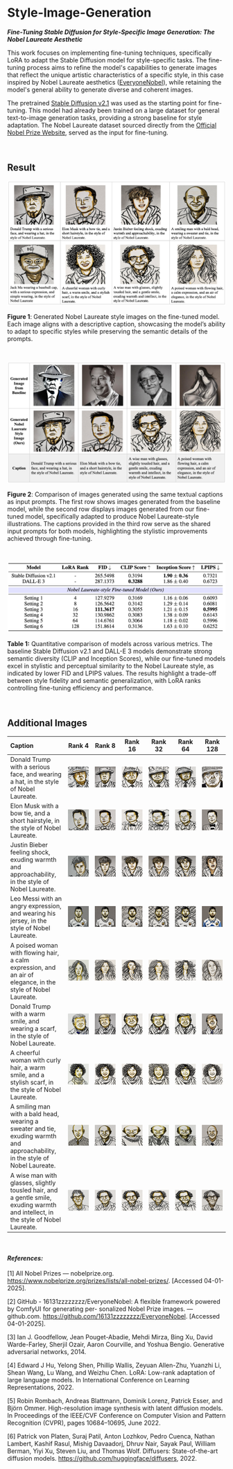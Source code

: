 # Style-Image-Generation

***Fine-Tuning Stable Diffusion for Style-Specific Image Generation: The Nobel Laureate Aesthetic***

This work focuses on implementing fine-tuning techniques, specifically LoRA to adapt the Stable Diffusion model for style-specific tasks. The fine-tuning process aims to refine the model's capabilities to generate images that reflect the unique artistic characteristics of a specific style, in this case inspired by Nobel Laureate aesthetics ([EveryoneNobel](https://github.com/16131zzzzzzzz/EveryoneNobel/tree/main)), while retaining the model's general ability to generate diverse and coherent images.

The pretrained [Stable Diffusion v2.1](https://huggingface.co/stabilityai/stable-diffusion-2-1) was used as the starting point for fine-tuning. This model had already been trained on a large dataset for general text-to-image generation tasks, providing a strong baseline for style adaptation. The Nobel Laureate dataset sourced directly from the [Official Nobel Prize Website](https://www.nobelprize.org/prizes/lists/all-nobel-prizes/), served as the input for fine-tuning.

<br>

## Result

![](figure/inference_image.png)

**Figure 1**: Generated Nobel Laureate style images on the fine-tuned model. Each image aligns with a descriptive caption, showcasing the model’s ability to adapt to specific styles while preserving the semantic details of the prompts.

<br>

![](figure/comparison_image.png)

**Figure 2**: Comparison of images generated using the same textual captions as input prompts. The first row shows images generated from the baseline model, while the second row displays images generated from our fine-tuned model, specifically adapted to produce Nobel Laureate-style illustrations. The captions provided in the third row serve as the shared input prompts for both models, highlighting the stylistic improvements achieved through fine-tuning.

<br>

![](figure/table2.png)

**Table 1:** Quantitative comparison of models across various metrics. The baseline Stable Diffusion v2.1 and DALL-E 3 models demonstrate strong semantic diversity (CLIP and Inception Scores), while our fine-tuned models excel in stylistic and perceptual similarity to the Nobel Laureate style, as indicated by lower FID and LPIPS values. The results highlight a trade-off between style fidelity and semantic generalization, with LoRA ranks controlling fine-tuning efficiency and performance.

<br>

## Additional Images

| Caption                                                      |                            Rank 4                            |                            Rank 8                            |                           Rank 16                            |                           Rank 32                            |                           Rank 64                            | Rank 128                                                     |
| :----------------------------------------------------------- | :----------------------------------------------------------: | :----------------------------------------------------------: | :----------------------------------------------------------: | :----------------------------------------------------------: | :----------------------------------------------------------: | ------------------------------------------------------------ |
| Donald Trump with a serious face, and wearing a hat, in the style of Nobel Laureate. | ![](figure/figure/nobel_4_inference/donald_trump_with_a_serious_face/nobel_1.png) | ![](figure/figure/nobel_8_inference/donald_trump_with_a_serious_face/nobel_1.png) | ![](figure/figure/nobel_16_inference/donald_trump_with_a_serious_face/nobel_1.png) | ![](figure/figure/nobel_32_inference/donald_trump_with_a_serious_face/nobel_1.png) | ![](figure/figure/nobel_64_inference/donald_trump_with_a_serious_face/nobel_1.png) | ![](figure/figure/nobel_128_inference/donald_trump_with_a_serious_face/nobel_1.png) |
| Elon Musk with a bow tie, and a short hairstyle, in the style of Nobel Laureate. | ![](figure/figure/nobel_4_inference/elon_musk_with_a_bow_tie/nobel_1.png) | ![](figure/figure/nobel_8_inference/elon_musk_with_a_bow_tie/nobel_1.png) | ![](figure/figure/nobel_16_inference/elon_musk_with_a_bow_tie/nobel_1.png) | ![](figure/figure/nobel_32_inference/elon_musk_with_a_bow_tie/nobel_1.png) | ![](figure/figure/nobel_64_inference/elon_musk_with_a_bow_tie/nobel_1.png) | ![](figure/figure/nobel_128_inference/elon_musk_with_a_bow_tie/nobel_1.png) |
| Justin Bieber feeling shock, exuding warmth and approachability, in the style of Nobel Laureate. | ![](figure/figure/nobel_4_inference/justin_bieber_feeling_shock/nobel_1.png) | ![](figure/figure/nobel_8_inference/justin_bieber_feeling_shock/nobel_1.png) | ![](figure/figure/nobel_16_inference/justin_bieber_feeling_shock/nobel_1.png) | ![](figure/figure/nobel_32_inference/justin_bieber_feeling_shock/nobel_1.png) | ![](figure/figure/nobel_64_inference/justin_bieber_feeling_shock/nobel_1.png) | ![](figure/figure/nobel_128_inference/justin_bieber_feeling_shock/nobel_1.png) |
| Leo Messi with an angry expression, and wearing his jersey, in the style of Nobel Laureate. | ![](figure/figure/nobel_4_inference/leo_messi_with_an_angry_expression/nobel_1.png) | ![](figure/figure/nobel_8_inference/leo_messi_with_an_angry_expression/nobel_1.png) | ![](figure/figure/nobel_16_inference/leo_messi_with_an_angry_expression/nobel_1.png) | ![](figure/figure/nobel_32_inference/leo_messi_with_an_angry_expression/nobel_1.png) | ![](figure/figure/nobel_64_inference/leo_messi_with_an_angry_expression/nobel_1.png) | ![](figure/figure/nobel_128_inference/leo_messi_with_an_angry_expression/nobel_1.png) |
| A poised woman with flowing hair, a calm expression, and an air of elegance, in the style of Nobel Laureate. | ![](figure/figure/nobel_4_inference/a_poised_woman_with_flowing_hair/nobel_1.png) | ![](figure/figure/nobel_8_inference/a_poised_woman_with_flowing_hair/nobel_1.png) | ![](figure/figure/nobel_16_inference/a_poised_woman_with_flowing_hair/nobel_1.png) | ![](figure/figure/nobel_32_inference/a_poised_woman_with_flowing_hair/nobel_1.png) | ![](figure/figure/nobel_64_inference/a_poised_woman_with_flowing_hair/nobel_1.png) | ![](figure/figure/nobel_128_inference/a_poised_woman_with_flowing_hair/nobel_1.png) |
| Donald Trump with a warm smile, and wearing a scarf, in the style of Nobel Laureate. | ![](figure/figure/nobel_4_inference/donald_trump_with_a_warm_smile/nobel_1.png) | ![](figure/figure/nobel_8_inference/donald_trump_with_a_warm_smile/nobel_1.png) | ![](figure/figure/nobel_16_inference/donald_trump_with_a_warm_smile/nobel_1.png) | ![](figure/figure/nobel_32_inference/donald_trump_with_a_warm_smile/nobel_1.png) | ![](figure/figure/nobel_64_inference/donald_trump_with_a_warm_smile/nobel_1.png) | ![](figure/figure/nobel_128_inference/donald_trump_with_a_warm_smile/nobel_1.png) |
| A cheerful woman with curly hair, a warm smile, and a stylish scarf, in the style of Nobel Laureate. | ![](figure/figure/nobel_4_inference/a_cheerful_woman_with_curly_hair/nobel_1.png) | ![](figure/figure/nobel_8_inference/a_cheerful_woman_with_curly_hair/nobel_1.png) | ![](figure/figure/nobel_16_inference/a_cheerful_woman_with_curly_hair/nobel_1.png) | ![](figure/figure/nobel_32_inference/a_cheerful_woman_with_curly_hair/nobel_1.png) | ![](figure/figure/nobel_64_inference/a_cheerful_woman_with_curly_hair/nobel_1.png) | ![](figure/figure/nobel_128_inference/a_cheerful_woman_with_curly_hair/nobel_1.png) |
| A smiling man with a bald head, wearing a sweater and tie, exuding warmth and approachability, in the style of Nobel Laureate. | ![](figure/figure/nobel_4_inference/a_smiling_man_with_a_bald_head/nobel_1.png) | ![](figure/figure/nobel_8_inference/a_smiling_man_with_a_bald_head/nobel_1.png) | ![](figure/figure/nobel_16_inference/a_smiling_man_with_a_bald_head/nobel_1.png) | ![](figure/figure/nobel_32_inference/a_smiling_man_with_a_bald_head/nobel_1.png) | ![](figure/figure/nobel_64_inference/a_smiling_man_with_a_bald_head/nobel_1.png) | ![](figure/figure/nobel_128_inference/a_smiling_man_with_a_bald_head/nobel_1.png) |
| A wise man with glasses, slightly tousled hair, and a gentle smile, exuding warmth and intellect, in the style of Nobel Laureate. | ![](figure/figure/nobel_4_inference/a_wise_man_with_glasses/nobel_1.png) | ![](figure/figure/nobel_8_inference/a_wise_man_with_glasses/nobel_1.png) | ![](figure/figure/nobel_16_inference/a_wise_man_with_glasses/nobel_1.png) | ![](figure/figure/nobel_32_inference/a_wise_man_with_glasses/nobel_1.png) | ![](figure/figure/nobel_64_inference/a_wise_man_with_glasses/nobel_1.png) | ![](figure/figure/nobel_128_inference/a_wise_man_with_glasses/nobel_1.png) |



<br>

#### *References:*

[1] All Nobel Prizes — nobelprize.org. https://www.nobelprize.org/prizes/lists/all-nobel-prizes/. [Accessed 04-01-2025].

[2] GitHub - 16131zzzzzzzz/EveryoneNobel: A flexible framework powered by ComfyUI for generating per-
sonalized Nobel Prize images. — github.com. https://github.com/16131zzzzzzzz/EveryoneNobel. [Accessed 04-01-2025].

[3] Ian J. Goodfellow, Jean Pouget-Abadie, Mehdi Mirza, Bing Xu, David Warde-Farley, Sherjil Ozair, Aaron
Courville, and Yoshua Bengio. Generative adversarial networks, 2014.

[4] Edward J Hu, Yelong Shen, Phillip Wallis, Zeyuan Allen-Zhu, Yuanzhi Li, Shean Wang, Lu Wang, and
Weizhu Chen. LoRA: Low-rank adaptation of large language models. In International Conference on Learning Representations, 2022.

[5] Robin Rombach, Andreas Blattmann, Dominik Lorenz, Patrick Esser, and Björn Ommer. High-resolution
image synthesis with latent diffusion models. In Proceedings of the IEEE/CVF Conference on Computer
Vision and Pattern Recognition (CVPR), pages 10684–10695, June 2022.

[6] Patrick von Platen, Suraj Patil, Anton Lozhkov, Pedro Cuenca, Nathan Lambert, Kashif Rasul, Mishig
Davaadorj, Dhruv Nair, Sayak Paul, William Berman, Yiyi Xu, Steven Liu, and Thomas Wolf. Diffusers:
State-of-the-art diffusion models. https://github.com/huggingface/diffusers, 2022.
